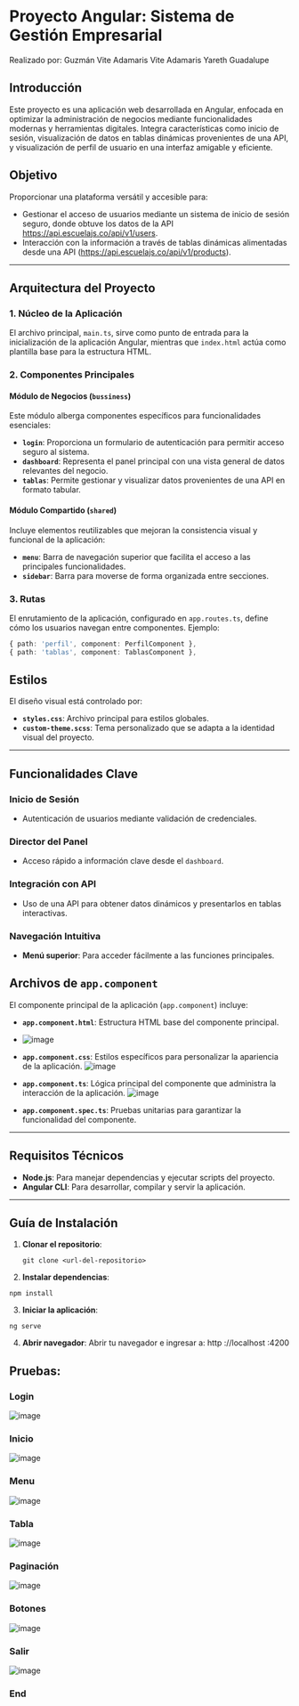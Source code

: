 # Proyecto Angular: **Sistema de Gestión Empresarial**
Realizado por: Guzmán Vite Adamaris Vite Adamaris Yareth Guadalupe
## Introducción
Este proyecto es una aplicación web desarrollada en Angular, enfocada en optimizar la administración de negocios mediante funcionalidades modernas y herramientas digitales. Integra características como inicio de sesión, visualización de datos en tablas dinámicas provenientes de una API, y visualización de perfil de usuario en una interfaz amigable y eficiente.

## Objetivo
Proporcionar una plataforma versátil y accesible para:
- Gestionar el acceso de usuarios mediante un sistema de inicio de sesión seguro, donde obtuve los datos de la API https://api.escuelajs.co/api/v1/users.
- Interacción con la información a través de tablas dinámicas alimentadas desde una API (https://api.escuelajs.co/api/v1/products).

---

## Arquitectura del Proyecto

### 1. **Núcleo de la Aplicación**
El archivo principal, `main.ts`, sirve como punto de entrada para la inicialización de la aplicación Angular, mientras que `index.html` actúa como plantilla base para la estructura HTML.

### 2. **Componentes Principales**

#### Módulo de Negocios (`bussiness`)
Este módulo alberga componentes específicos para funcionalidades esenciales:
- **`login`**: Proporciona un formulario de autenticación para permitir acceso seguro al sistema.
- **`dashboard`**: Representa el panel principal con una vista general de datos relevantes del negocio.
- **`tablas`**: Permite gestionar y visualizar datos provenientes de una API en formato tabular.

#### Módulo Compartido (`shared`)
Incluye elementos reutilizables que mejoran la consistencia visual y funcional de la aplicación:
- **`menu`**: Barra de navegación superior que facilita el acceso a las principales funcionalidades.
- **`sidebar`**: Barra para moverse de forma organizada entre secciones.

### 3. **Rutas**
El enrutamiento de la aplicación, configurado en `app.routes.ts`, define cómo los usuarios navegan entre componentes. Ejemplo:
```typescript
{ path: 'perfil', component: PerfilComponent },
{ path: 'tablas', component: TablasComponent },
```

## Estilos
El diseño visual está controlado por:
- **`styles.css`**: Archivo principal para estilos globales.
- **`custom-theme.scss`**: Tema personalizado que se adapta a la identidad visual del proyecto.

---

## Funcionalidades Clave

### Inicio de Sesión
- Autenticación de usuarios mediante validación de credenciales.

### Director del Panel
- Acceso rápido a información clave desde el `dashboard`.

### Integración con API
- Uso de una API para obtener datos dinámicos y presentarlos en tablas interactivas.

### Navegación Intuitiva
- **Menú superior**: Para acceder fácilmente a las funciones principales.

## Archivos de `app.component`
El componente principal de la aplicación (`app.component`) incluye:
- **`app.component.html`**: Estructura HTML base del componente principal.
- ![image](https://github.com/user-attachments/assets/633d49a7-2a62-4cc3-b6c1-54777c184ddf)

- **`app.component.css`**: Estilos específicos para personalizar la apariencia de la aplicación.
  ![image](https://github.com/user-attachments/assets/b0453e83-960f-4b34-9354-9f660a5a7045)

- **`app.component.ts`**: Lógica principal del componente que administra la interacción de la aplicación.
  ![image](https://github.com/user-attachments/assets/4ac1e248-dd2b-4c80-a003-ce92d0694667)

- **`app.component.spec.ts`**: Pruebas unitarias para garantizar la funcionalidad del componente.

---

## Requisitos Técnicos
- **Node.js**: Para manejar dependencias y ejecutar scripts del proyecto.
- **Angular CLI**: Para desarrollar, compilar y servir la aplicación.

---

## Guía de Instalación

1. **Clonar el repositorio**:
   ```
   git clone <url-del-repositorio>
   ```
1. **Instalar dependencias**:
```
npm install
```
3. **Iniciar la aplicación**:
```
ng serve
```
4. **Abrir navegador**:
Abrir tu navegador e ingresar a: http ://localhost :4200

## **Pruebas**:
### Login
![image](https://github.com/user-attachments/assets/24c365b6-f645-488b-b89f-30a7c1f85ab4)

### Inicio
![image](https://github.com/user-attachments/assets/9bf39912-47ac-4484-a39d-329fd82036e2)

### Menu
![image](https://github.com/user-attachments/assets/ac28f6fe-9b78-4d2f-acf4-af384ae33578)

### Tabla
![image](https://github.com/user-attachments/assets/df1fef78-6e52-447c-8ba4-c5063ce388a1)

### Paginación
![image](https://github.com/user-attachments/assets/8b605660-fd5d-4522-afef-25cb35726a00)

### Botones
![image](https://github.com/user-attachments/assets/9ecd30a6-eaeb-4174-afd4-0b11aca5bd69)

### Salir
![image](https://github.com/user-attachments/assets/98515341-45ee-4c92-8b59-1b62e6ea9fe6)


### End
